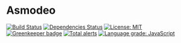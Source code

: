 # Asmodeo

[![Build Status](https://travis-ci.org/pilmee/asmodeo.svg?branch=master)](https://travis-ci.org/pilmee/asmodeo) [![Dependencies Status](https://david-dm.org/pilmee/asmodeo.svg)](https://david-dm.org/pilmee/asmodeo.svg) [![License: MIT](https://img.shields.io/npm/l/package.json.svg)](https://opensource.org/licenses/MIT) [![Greenkeeper badge](https://badges.greenkeeper.io/pilmee/asmodeo.svg)](https://greenkeeper.io/) 
[![Total alerts](https://img.shields.io/lgtm/alerts/g/pilmee/asmodeo.svg?logo=lgtm&logoWidth=18)](https://lgtm.com/projects/g/pilmee/asmodeo/alerts/) [![Language grade: JavaScript](https://img.shields.io/lgtm/grade/javascript/g/pilmee/asmodeo.svg?logo=lgtm&logoWidth=18)](https://lgtm.com/projects/g/pilmee/asmodeo/context:javascript)

